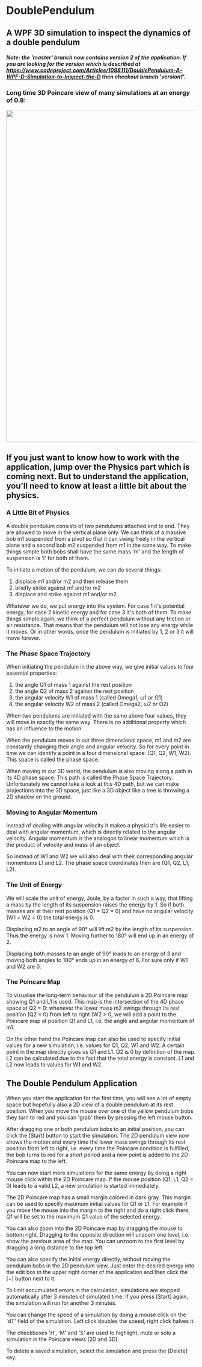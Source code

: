 # DoublePendulum

## A WPF 3D simulation to inspect the dynamics of a double pendulum

##### Note: the 'master' branch now contains version 2 of the application. If you are looking for the version which is described at https://www.codeproject.com/Articles/1098111/DoublePendulum-A-WPF-D-Simulation-to-Inspect-the-D then checkout branch 'version1'.

### Long time 3D Poincare view of many simulations at an energy of 0.8:
<img src="https://i.postimg.cc/7YyGN342/Double-Pendulum.jpg" style="width:880px;">

## If you just want to know how to work with the application, jump over the Physics part which is coming next. But to understand the application, you'll need to know at least a little bit about the physics.

### A Little Bit of Physics
A double pendulum consists of two pendulums attached end to end. They are allowed to move in the vertical plane only. We can think of a massive bob m1 suspended from a pivot so that it can swing freely in the vertical plane and a second bob m2 suspended from m1 in the same way. To make things simple both bobs shall have the same mass 'm' and the length of suspension is 'l' for both of them.

To initiate a motion of the pendulum, we can do several things:

1. displace m1 and/or m2 and then release them
2. briefly strike against m1 and/or m2
3. displace and strike against m1 and/or m2

Whatever we do, we put energy into the system. For case 1 it's potential energy, for case 2 kinetic energy and for case 3 it's both of them. To make things simple again, we think of a perfect pendulum without any friction or air resistance. That means that the pendulum will not lose any energy while it moves. Or in other words, once the pendulum is initiated by 1, 2 or 3 it will move forever.

### The Phase Space Trajectory

When initiating the pendulum in the above way, we give initial values to four essential properties:

1. the angle Q1 of mass 1 against the rest position
2. the angle Q2 of mass 2 against the rest position
3. the angular velocity W1 of mass 1 (called Omega1, ω1 or Ω1)
4. the angular velocity W2 of mass 2 (called Omega2, ω2 or Ω2)

When two pendulums are initiated with the same above four values, they will move in exactly the same way. There is no additional property which has an influence to the motion.

When the pendulum moves in our three dimensional space, m1 and m2 are constantly changing their angle and angular velocity. So for every point in time we can identify a point in a four dimensional space: (Q1, Q2, W1, W2). This space is called the phase space.

When moving in our 3D world, the pendulum is also moving along a path in its 4D phase space. This path is called the Phase Space Trajectory. Unfortunately we cannot take a look at this 4D path, but we can make projections into the 3D space, just like a 3D object like a tree is throwing a 2D shadow on the ground.

### Moving to Angular Momentum

Instead of dealing with angular velocity it makes a physicist's life easier to deal with angular momentum, which is directly related to the angular velocity. Angular momentum is the analogon to linear momentum which is the product of velocity and mass of an object.

So instead of W1 and W2 we will also deal with their corresponding angular momentums L1 and L2. The phase space coordinates then are (Q1, Q2, L1, L2).

### The Unit of Energy

We will scale the unit of energy, Joule, by a factor in such a way, that lifting a mass by the length of its suspension raises the energy by 1. So if both masses are at their rest position (Q1 = Q2 = 0) and have no angular velocity (W1 = W2 = 0) the total energy is 0.

Displacing m2 to an angle of 90° will lift m2 by the length of its suspension. Thus the energy is now 1. Moving further to 180° will end up in an energy of 2.

Displacing both masses to an angle of 90° leads to an energy of 3 and moving both angles to 180° ends up in an energy of 6. For sure only if W1 and W2 are 0.

### The Poincare Map
To visualise the long-term behaviour of the pendulum a 2D Poincare map showing Q1 and L1 is used. This map is the intersection of the 4D phase space at Q2 = 0: whenever the lower mass m2 swings through its rest position (Q2 = 0) from left to right (W2 > 0, we will add a point to the Poincare map at position Q1 and L1, i.e. the angle and angular momentum of m1.

On the other hand the Poincare map can also be used to specify initial values for a new simulation, i.e. values for Q1, Q2, W1 and W2. A certain point in the map directly gives us Q1 and L1. Q2 is 0 by definition of the map. L2 can be calculated due to the fact that the total energy is constant. L1 and L2 now leads to values for W1 and W2.

## The Double Pendulum Application
When you start the application for the first time, you will see a lot of empty space but hopefully also a 2D view of a double pendulum at its rest position. When you move the mouse over one of the yellow pendulum bobs they turn to red and you can 'grab' them by pressing the left mouse button. 

 After dragging one or both pendulum bobs to an initial position, you can click the [Start] button to start the simulation. The 2D pendulum view now shows the motion and every time the lower mass swings through its rest position from left to right, i.e. every time the Poincare condition is fulfilled, the bob turns to red for a short period and a new point is added to the 2D Poincare map to the left.

You can now start more simulations for the same energy by doing a right mouse click within the 2D Poincare map. If the mouse position (Q1, L1, Q2 = 0) leads to a valid L2, a new simulation is started immediately.

The 2D Poincare map has a small margin colored in dark gray. This margin can be used to specify maximum initial values for Q1 or L1. For example if you move the mouse into the margin to the right and do a right click there, Q1 will be set to the maximum Q1 value of the selected energy.

You can also zoom into the 2D Poincare map by dragging the mouse to bottom right. Dragging to the opposite direction will unzoom one level, i.e. show the previous area of the map. You can unzoom to the first level by dragging a long distance to the top left.

You can also specify the initial energy directly, without moving the pendulum bobs in the 2D pendulum view. Just enter the desired energy into the edit box in the upper right corner of the application and then click the [+] button next to it.

To limit accumulated errors in the calculation, simulations are stopped automatically after 3 minutes of simulated time. If you press [Start] again, the simulation will run for another 3 minutes.

You can change the speed of a simulation by doing a mouse click on the 'dT' field of the simulation. Left click doubles the speed, right click halves it.

The checkboxes 'H', 'M' and 'S' are used to highlight, mute or solo a simulation in the Poincare views (2D and 3D).

To delete a saved simulation, select the simulation and press the [Delete] key.